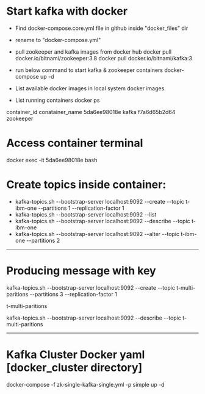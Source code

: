# Start kafka with docker

- Find docker-compose.core.yml file in github inside "docker_files" dir
- rename to "docker-compose.yml"
- pull zookeeper and kafka images from docker hub
    docker pull docker.io/bitnami/zookeeper:3.8
    docker pull docker.io/bitnami/kafka:3
- run below command to start kafka & zookeeper containers
    docker-compose up -d
- List available docker images  in local system
    docker images

- List running containers
    docker ps

container_id    conatainer_name
5da6ee98018e    kafka
f7a6d65b2d64    zookeeper

# Access container terminal

docker exec -it 5da6ee98018e bash

# Create topics inside container:

- kafka-topics.sh --bootstrap-server localhost:9092 --create --topic t-ibm-one --partitions 1 --replication-factor 1
- kafka-topics.sh --bootstrap-server localhost:9092 --list
- kafka-topics.sh --bootstrap-server localhost:9092 --describe --topic t-ibm-one
- kafka-topics.sh --bootstrap-server localhost:9092 --alter --topic t-ibm-one --partitions 2

----------------------------
# Producing message with key

kafka-topics.sh --bootstrap-server localhost:9092 --create --topic t-multi-paritions --partitions 3 --replication-factor 1

t-multi-paritions

kafka-topics.sh --bootstrap-server localhost:9092 --describe --topic t-multi-paritions

---------------------------------

# Kafka Cluster Docker yaml [docker_cluster directory]



docker-compose -f zk-single-kafka-single.yml -p simple up -d






